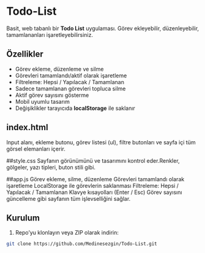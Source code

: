 # Todo-List
Basit, web tabanlı bir **Todo List** uygulaması. Görev ekleyebilir, düzenleyebilir, tamamlananları işaretleyebilirsiniz.  

## Özellikler

- Görev ekleme, düzenleme ve silme  
- Görevleri tamamlandı/aktif olarak işaretleme  
- Filtreleme: Hepsi / Yapılacak / Tamamlanan 
- Sadece tamamlanan görevleri topluca silme  
- Aktif görev sayısını gösterme    
- Mobil uyumlu tasarım  
- Değişiklikler tarayıcıda **localStorage** ile saklanır  

## index.html
Input alanı, ekleme butonu, görev listesi (ul), filtre butonları ve sayfa içi tüm görsel elemanları içerir.

##style.css
Sayfanın görünümünü ve tasarımını kontrol eder.Renkler, gölgeler, yazı tipleri, buton stili gibi.

##app.js
Görev ekleme, silme, düzenleme
Görevleri tamamlandı olarak işaretleme
LocalStorage ile görevlerin saklanması
Filtreleme: Hepsi / Yapılacak / Tamamlanan
Klavye kısayolları (Enter / Esc)
Görev sayısını güncelleme gibi sayfanın tüm işlevselliğini sağlar.

## Kurulum

1. Repo’yu klonlayın veya ZIP olarak indirin:  
```bash
git clone https://github.com/Medinesezgin/Todo-List.git

